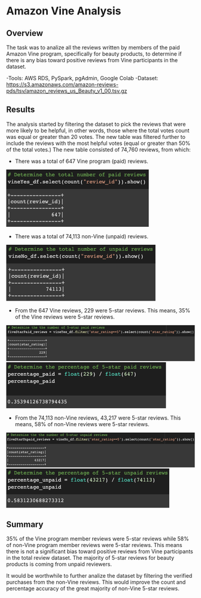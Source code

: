 # Amazon Vine Analysis

## Overview

The task was to analize all the reviews written by members of the paid Amazon Vine program, specifically for beauty products, to determine if there is any bias toward positive reviews from Vine participants in the dataset. 

-Tools: AWS RDS, PySpark, pgAdmin, Google Colab
-Dataset: https://s3.amazonaws.com/amazon-reviews-pds/tsv/amazon_reviews_us_Beauty_v1_00.tsv.gz

## Results

The analysis started by filtering the dataset to pick the reviews that were more likely to be helpful, in other words, those where the total votes count was equal or greater than 20 votes. The new table was filtered further to include the reviews with the most helpful votes (equal or greater than 50% of the total votes.) The new table consisted of 74,760 reviews, from which:

* There was a total of 647 Vine program (paid) reviews.

![vine_reviews.png](https://github.com/fabeza/Amazon_Vine_Analysis/blob/9bd397f98187c67aa69b19f375e19fc7bd6380fe/Images/vine_reviews.png)

* There was a total of 74,113 non-Vine (unpaid) reviews.

![nonvine_reviews.png](https://github.com/fabeza/Amazon_Vine_Analysis/blob/9bd397f98187c67aa69b19f375e19fc7bd6380fe/Images/nonvine_reviews.png)

* From the 647 Vine reviews, 229 were 5-star reviews. This means, 35% of the Vine reviews were 5-star reviews.

![vine_five_stars.png](https://github.com/fabeza/Amazon_Vine_Analysis/blob/9bd397f98187c67aa69b19f375e19fc7bd6380fe/Images/vine_five_stars.png)
![vine_percentage.png](https://github.com/fabeza/Amazon_Vine_Analysis/blob/9bd397f98187c67aa69b19f375e19fc7bd6380fe/Images/vine_percentage.png)

* From the 74,113 non-Vine reviews, 43,217 were 5-star reviews. This means, 58% of non-Vine reviews were 5-star reviews.

![nonvine_five_stars.png](https://github.com/fabeza/Amazon_Vine_Analysis/blob/9bd397f98187c67aa69b19f375e19fc7bd6380fe/Images/nonvine_five_stars.png)
![nonvine_percentage.png](https://github.com/fabeza/Amazon_Vine_Analysis/blob/9bd397f98187c67aa69b19f375e19fc7bd6380fe/Images/nonvine_percentage.png)

## Summary

35% of the Vine program member reviews were 5-star reviews while 58% of non-Vine program member reviews were 5-star reviews. This means there is not a significant bias toward positive reviews from Vine participants in the total review dataset. The majority of 5-star reviews for beauty products is coming from unpaid reviewers. 

It would be worthwhile to further analize the dataset by filtering the verified purchases from the non-Vine reviews. This would improve the count and percentage accuracy of the great majority of non-Vine 5-star reviews. 